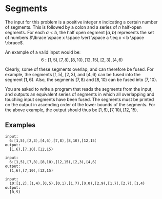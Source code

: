 # Segments

The input for this problem is a positive integer $n$ indicating a certain number of segments. This is followed by a colon and a series of $n$ half-open segments. For each $a < b$, the half open segment $[a, b)$ represents the set of numbers $\lbrace \space x \space \vert \space a \leq x < b \space \rbrace$.  

An example of a valid input would be:  
$$6:[1,5),[7,8),[8,10),[12,15),[2,3),[4,6)$$  

Clearly, some of these segments overlap, and can therefore be fused. For example, the segments $[1,5)$, $[2,3)$, and $[4,6)$ can be fused into the segment $[1,6)$. Also, the segments $[7,8)$ and $[8,10)$ can be fused into $[7,10)$.  

You are asked to write a program that reads the segments from the input, and outputs an equivalent series of segments in which all overlapping and touching input segments have been fused. The segments must be printed on the output in ascending order of the lower bounds of the segments. For the above example, the output should thus be $[1,6),[7,10),[12,15)$.  

## Examples

```text
input:
  6:[1,5),[2,3),[4,6),[7,8),[8,10),[12,15)
output:
  [1,6),[7,10),[12,15)

input:
  6:[1,5),[7,8),[8,10),[12,15),[2,3),[4,6)
output:
  [1,6),[7,10),[12,15)

input:
  10:[1,2),[1,4),[0,5),[0,1),[1,7),[0,0),[2,9),[1,7),[2,7),[1,4)
output:
  [0,9)
```
